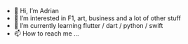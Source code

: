 - 👋 Hi, I’m Adrian
- 👀 I’m interested in F1, art, business and a lot of other stuff
- 🌱 I’m currently learning flutter / dart / python / swift
- 📫 How to reach me ...


